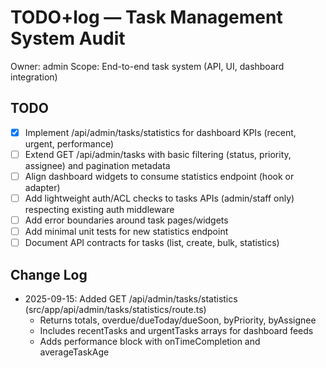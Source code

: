 # TODO+log — Task Management System Audit

Owner: admin
Scope: End-to-end task system (API, UI, dashboard integration)

## TODO
- [x] Implement /api/admin/tasks/statistics for dashboard KPIs (recent, urgent, performance)
- [ ] Extend GET /api/admin/tasks with basic filtering (status, priority, assignee) and pagination metadata
- [ ] Align dashboard widgets to consume statistics endpoint (hook or adapter)
- [ ] Add lightweight auth/ACL checks to tasks APIs (admin/staff only) respecting existing auth middleware
- [ ] Add error boundaries around task pages/widgets
- [ ] Add minimal unit tests for new statistics endpoint
- [ ] Document API contracts for tasks (list, create, bulk, statistics)

## Change Log
- 2025-09-15: Added GET /api/admin/tasks/statistics (src/app/api/admin/tasks/statistics/route.ts)
  - Returns totals, overdue/dueToday/dueSoon, byPriority, byAssignee
  - Includes recentTasks and urgentTasks arrays for dashboard feeds
  - Adds performance block with onTimeCompletion and averageTaskAge
